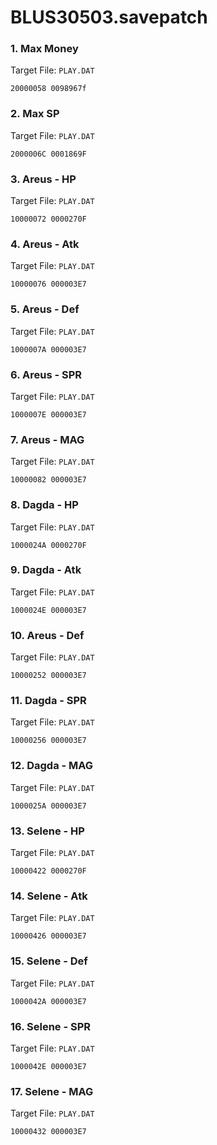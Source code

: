 # BLUS30503.savepatch

### 1. Max Money

Target File: `PLAY.DAT`

```
20000058 0098967f
```

### 2. Max SP

Target File: `PLAY.DAT`

```
2000006C 0001869F
```

### 3. Areus - HP

Target File: `PLAY.DAT`

```
10000072 0000270F
```

### 4. Areus - Atk

Target File: `PLAY.DAT`

```
10000076 000003E7
```

### 5. Areus - Def

Target File: `PLAY.DAT`

```
1000007A 000003E7
```

### 6. Areus - SPR

Target File: `PLAY.DAT`

```
1000007E 000003E7
```

### 7. Areus - MAG

Target File: `PLAY.DAT`

```
10000082 000003E7
```

### 8. Dagda - HP

Target File: `PLAY.DAT`

```
1000024A 0000270F
```

### 9. Dagda - Atk

Target File: `PLAY.DAT`

```
1000024E 000003E7
```

### 10. Areus - Def

Target File: `PLAY.DAT`

```
10000252 000003E7
```

### 11. Dagda - SPR

Target File: `PLAY.DAT`

```
10000256 000003E7
```

### 12. Dagda - MAG

Target File: `PLAY.DAT`

```
1000025A 000003E7
```

### 13. Selene - HP

Target File: `PLAY.DAT`

```
10000422 0000270F
```

### 14. Selene - Atk

Target File: `PLAY.DAT`

```
10000426 000003E7
```

### 15. Selene - Def

Target File: `PLAY.DAT`

```
1000042A 000003E7
```

### 16. Selene - SPR

Target File: `PLAY.DAT`

```
1000042E 000003E7
```

### 17. Selene - MAG

Target File: `PLAY.DAT`

```
10000432 000003E7
```

